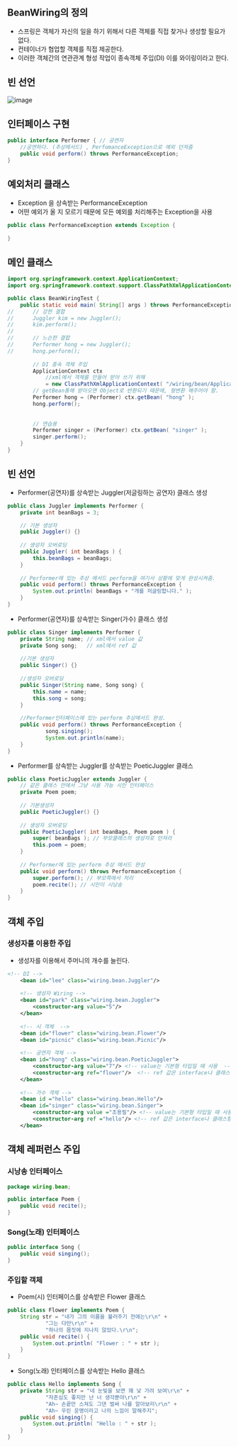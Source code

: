 ## BeanWiring의 정의

- 스프링은 객체가 자신의 일을 하기 위해서 다른 객체를 직접 찾거나 생성할 필요가 없다.
- 컨테이너가 협업할 객체를 직접 제공한다.
- 이러한 객체간의 연관관계 형성 작업이 종속객체 주입(DI) 이를 와이링이라고 한다.

## 빈 선언

![image](https://user-images.githubusercontent.com/81155572/177775730-5f7a7bf0-8a58-4b37-8557-c2f9e130b08b.png)


## 인터페이스 구현

```java
public interface Performer { // 공연자
	//공연하다. (추상메서드) , PerfomanceException으로 예외 던져줌
	public void perform() throws PerformanceException;
}
```

## 예외처리 클래스

- Exception 을 상속받는 PerformanceException
- 어떤 예외가 올 지 모르기 때문에 모든 예외를 처리해주는 Exception을 사용

```java
public class PerformanceException extends Exception {
	
}
```

## 메인 클래스

```java
import org.springframework.context.ApplicationContext;
import org.springframework.context.support.ClassPathXmlApplicationContext;

public class BeanWiringTest {
	public static void main( String[] args ) throws PerformanceException {
//		// 강한 결합
//		Juggler kim = new Juggler();
//		kim.perform();
//		
//		// 느슨한 결합
//		Performer hong = new Juggler();
//		hong.perform();
		
		// DI 종속 객체 주입
		ApplicationContext ctx
			//xml에서 객체를 만들어 받아 쓰기 위해
			= new ClassPathXmlApplicationContext( "/wiring/bean/ApplicationContext.xml" );
		// getBean통해 받아오면 Object로 반환되기 때문에, 형변환 해주어야 함.
		Performer hong = (Performer) ctx.getBean( "hong" );
		hong.perform();		
		
		
		// 연습용
		Performer singer = (Performer) ctx.getBean( "singer" );
		singer.perform();
	}
}
```

## 빈 선언

- Performer(공연자)를 상속받는 Juggler(저글링하는 공연자) 클래스 생성

```java
public class Juggler implements Performer {
	private int beanBags = 3;

	// 기본 생성자
	public Juggler() {}
	
	// 생성자 오버로딩
	public Juggler( int beanBags ) {
		this.beanBags = beanBags;
	}	
	
	// Performer에 있는 추상 메서드 perform을 여기서 상황에 맞게 완성시켜줌.
	public void perform() throws PerformanceException {
		System.out.println( beanBags + "개를 저글링합니다." );
	}
}
```

- Performer(공연자)를 상속받는 Singer(가수) 클래스 생성

```java
public class Singer implements Performer {
	private String name; // xml에서 value 값
	private Song song;   // xml에서 ref 값
	
	//기본 생성자
	public Singer() {}
	
	//생성자 오버로딩
	public Singer(String name, Song song) {
		this.name = name;
		this.song = song;
	}
	
	//Performer인터페이스에 있는 perform 추상메서드 완성.
	public void perform() throws PerformanceException {
			song.singing();
			System.out.println(name);
	}
}
```

- Performer를 상속받는 Juggler를 상속받는 PoeticJuggler 클래스

```java
public class PoeticJuggler extends Juggler {
	// 같은 클래스 안에서 그냥 사용 가능 시인 인터페이스
	private Poem poem; 
	
	// 기본생성자
	public PoeticJuggler() {}
	
	// 생성자 오버로딩
	public PoeticJuggler( int beanBags, Poem poem ) {
		super( beanBags ); // 부모클래스의 생성자로 던져라
		this.poem = poem;
	}
	
	// Performer에 있는 perform 추상 메서드 완성
	public void perform() throws PerformanceException {		
		super.perform(); // 부모쪽에서 처리
		poem.recite(); // 시인이 시낭송
	}
}
```

## 객체 주입

### 생성자를 이용한 주입

- 생성자를 이용해서 주머니의 개수를 늘린다.

```xml
<!-- DI -->
	<bean id="lee" class="wiring.bean.Juggler"/>
	
	<!-- 생성자 Wiring -->
	<bean id="park" class="wiring.bean.Juggler">
		<constructor-arg value="5"/>
	</bean>
	
	<!-- 시 객체  -->
	<bean id="flower" class="wiring.bean.Flower"/>
	<bean id="picnic" class="wiring.bean.Picnic"/>
	
	<!-- 공연자 객체 -->
	<bean id="hong" class="wiring.bean.PoeticJuggler">
		<constructor-arg value="7"/> <!-- value는 기본형 타입일 때 사용  -->
		<constructor-arg ref="flower"/>  <!-- ref 값은 interface나 클래스형 타입 -->
	</bean>
	
	<!-- 가수 객체 -->
	<bean id ="hello" class="wiring.bean.Hello"/>
	<bean id="singer" class="wiring.bean.Singer">
		<constructor-arg value ="조용필"/> <!-- value는 기본형 타입일 때 사용  -->
		<constructor-arg ref ="hello"/> <!-- ref 값은 interface나 클래스형 타입 -->
	</bean>
```

## 객체 레퍼런스 주입

### 시낭송 인터페이스

```java
package wiring.bean;

public interface Poem {
	public void recite();
}
```

### Song(노래) 인터페이스

```java
public interface Song {
	public void singing();
}
```

### 주입할 객체

- Poem(시) 인터페이스를 상속받은 Flower 클래스

```java
public class Flower implements Poem {
	String str = "내가 그의 이름을 불러주기 전에는\r\n" + 
			"그는 다만\r\n" + 
			"하나의 몸짓에 지나지 않았다.\r\n";
	public void recite() {
		System.out.println( "Flower : " + str );
	}
}
```

- Song(노래) 인터페이스를 상속받는 Hello 클래스

```java
public class Hello implements Song {
	private String str = "네 눈빛을 보면 꽤 낯 가려 보여\r\n" + 
			"자존심도 좋지만 난 너 생각뿐야\r\n" + 
			"Ah~ 손끝만 스쳐도 그댄 벌써 나를 알아보리\r\n" + 
			"Ah~ 우린 운명이라고 나의 느낌이 말해주지";
	public void singing() {
		System.out.println( "Hello : " + str );
	}
}
```
